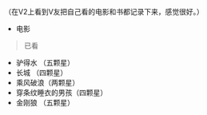 （在V2上看到V友把自己看的电影和书都记录下来，感觉很好。）

* 电影

> 已看
* 驴得水 （五颗星）
* 长城 （四颗星）
* 乘风破浪（两颗星）
* 穿条纹睡衣的男孩（四颗星）
* 金刚狼 （五颗星）
